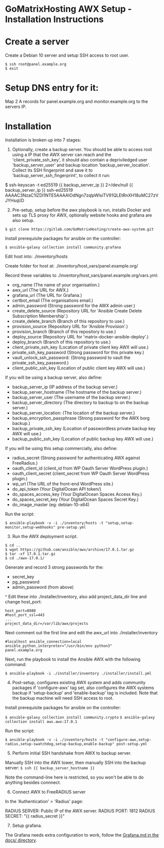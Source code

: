 # GoMatrixHosting AWX Setup - Installation Instructions


# Create a server

Create a Debian 10 server and setup SSH access to root user.
```
$ ssh root@panel.example.org
$ exit
```

# Setup DNS entry for it:

Map 2 A records for panel.example.org and monitor.example.org to the servers IP.


# Installation

Installation is broken up into 7 stages:

1) Optionally, create a backup server. You should be able to access root using a IP that the AWX server can reach and the 'client_private_ssh_key', it should also contain a depriviledged user 'backup_server_user' and backup location 'backup_server_location'. Collect its SSH fingerprint and save it to 'backup_server_ssh_fingerprint', to collect it run:

$ ssh-keyscan -t ed25519 {{ backup_server_ip }} 2>/dev/null
{{ backup_server_ip }} ssh-ed25519 AAAAC3NzaC1lZDI1NTE5AAAAIOdNgn7zqlpWIsiTV91QLEtRnXH18uMC27zVJYHsql/D


2) Pre-setup, setup before the awx playbook is run, installs Docker and sets up TLS proxy for AWX, optionally website hooks and grafana are also setup.

`$ git clone https://gitlab.com/GoMatrixHosting/create-awx-system.git`

Install prerequisite packages for ansible on the controller:

`$ ansible-galaxy collection install community.grafana`

Edit host into: ./inventory/hosts

Create folder for host at: ./inventory/host_vars/panel.example.org/

Record these variables to ./inventory/host_vars/panel.example.org/vars.yml:
- org_name 			(The name of your organisation.)
- awx_url 			(The URL for AWX.)
- grafana_url 			(The URL for Grafana.)
- certbot_email 		(The organisations email.)
- admin_password 		(Strong password for the AWX admin user.)
- create_delete_source		(Repository URL for 'Ansible Create Delete Subscription Membership'.)
- create_delete_branch		(Branch of this repository to use.)
- provision_source		(Repository URL for 'Ansible Provision'.)
- provision_branch		(Branch of this repository to use.)
- deploy_source			(Repository URL for 'matrix-docker-ansible-deploy'.)
- deploy_branch			(Branch of this repository to use.)
- client_private_ssh_key 	(Location of private client key AWX will use.)
- private_ssh_key_password 	(Strong password for this private key.)
- vault_unlock_ssh_password:	(Strong password to vault the private_ssh_key_password.)
- client_public_ssh_key 	(Location of public client key AWX will use.)

If you will be using a backup server, also define:
- backup_server_ip 		(IP address of the backup server.)
- backup_server_hostname 	(The hostname of the backup server.)
- backup_server_user 		(The username of the backup server.)
- backup_server_directory 	(The directory to backup to on the backup server.)
- backup_server_location:	(The location of the backup server.)
- backup_encryption_passphrase 	(Strong password for the AWX borg backup.)
- backup_private_ssh_key	(Location of passwordless private backup key AWX will use.)
- backup_public_ssh_key		(Location of public backup key AWX will use.)

If you will be using this setup commercially, also define:
- radius_secret			(Strong password for authenticating AWX against FreeRadius.)
- oauth_client_id		(client_id from WP Oauth Server WordPress plugin.)
- oauth_client_secret		(client_secret from WP Oauth Server WordPress plugin.)
- wp_url			(The URL of the front-end WordPress site.)
- do_api_token 			(Your DigitalOcean API token/)
- do_spaces_access_key 		(Your DigitalOcean Spaces Access Key.)
- do_spaces_secret_key 		(Your DigitalOcean Spaces Secret Key.)
- do_image_master 		(eg: debian-10-x64)

Run the script:

`$ ansible-playbook -v -i ./inventory/hosts -t "setup,setup-monitor,setup-webhooks" pre-setup.yml`


3) Run the AWX deployment script.
```
$ cd ..
$ wget https://github.com/ansible/awx/archive/17.0.1.tar.gz
$ tar -xf 17.0.1.tar.gz
$ cd ./awx-17.0.1/
```

Generate and record 3 strong passwords for the:
- secret_key
- pg_password
- admin_password (from above)

^ Edit these into ./installer/inventory, also add project_data_dir line and change host_port:
```
host_port=8080
#host_port_ssl=443
...
project_data_dir=/var/lib/awx/projects
```

Next comment out the first line and edit the awx_url into ./installer/inventory
```
#localhost ansible_connection=local ansible_python_interpreter="/usr/bin/env python3"
panel.example.org
```

Next, run the playbook to install the Ansible AWX with the following command:

`$ ansible-playbook -i ./installer/inventory ./installer/install.yml`


4) Post-setup, configures existing AWX system and adds community packages if 'configure-awx' tag set, also configures the AWX systems backup if 'setup-backup' and 'enable-backup' tag is included. Note that the backup machine will need SSH access to root.

Install prerequisite packages for ansible on the controller:

`$ ansible-galaxy collection install community.crypto`
`$ ansible-galaxy collection install awx.awx:17.0.1`

Run the script:

`$ ansible-playbook -v -i ./inventory/hosts -t "configure-awx,setup-radius,setup-swatchdog,setup-backup,enable-backup" post-setup.yml`


5) Perform initial SSH handshake from AWX to backup server.

Manually SSH into the AWX tower, then manually SSH into the backup server:
`$ ssh {{ backup_server_hostname }}`

Note the command-line here is restricted, so you won't be able to do anything besides connnect.


6) Connect AWX to FreeRADIUS server

In the 'Authentication' > 'Radius' page:

RADIUS SERVER:	Public IP of the AWX server.
RADIUS PORT:	1812
RADIUS SECRET:	"{{ radius_secret }}"


7) Setup grafana.

The Grafana needs extra configuration to work, follow the [Grafana.md in the docs/ directory](docs/Grafana.md).

